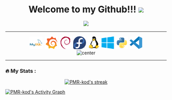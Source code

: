 <div id="header" align="center">
<h1>
   Welcome to my Github!!!
   <img src="https://media.giphy.com/media/hvRJCLFzcasrR4ia7z/giphy.gif" width="30px"/>
   </h1>
   </div>
   
<div id="header" align="center">
  <img src="https://media.giphy.com/media/QpVUMRUJGokfqXyfa1/giphy.gif" width="400"/>
  </div>
  
  
  ---
  
  <div id="header" align="center">
  <img src="https://github.com/devicons/devicon/blob/master/icons/mysql/mysql-original-wordmark.svg" title="MySQL"  alt="MySQL" width="40" height="40"/>&nbsp;
  <img src="https://github.com/devicons/devicon/blob/master/icons/grafana/grafana-original.svg" title="grafana"  alt="grafana" width="40" height="40"/>
  <img src="https://github.com/devicons/devicon/blob/master/icons/debian/debian-original.svg" title="debian"  alt="debian" width="40" height="40"/>
  <img src="https://github.com/devicons/devicon/blob/master/icons/fedora/fedora-original.svg" title="debian"  alt="debian" width="40" height="40"/>
  <img src="https://github.com/devicons/devicon/blob/master/icons/linux/linux-original.svg" title="Linux"  alt="Linux" width="40" height="40"/>
  <img src="https://github.com/devicons/devicon/blob/master/icons/windows8/windows8-original.svg" title="Windows"  alt="Windows" width="40" height="40"/>
  <img src="https://github.com/devicons/devicon/blob/master/icons/python/python-original.svg" title="Python" **alt="Python" width="40" height="40"/>
  <img src="https://github.com/devicons/devicon/blob/master/icons/vscode/vscode-original.svg" title="VSCode" **alt="VSCode" width="40" height="40"/>
</div>

<div id="header" align="center">
  <img src="https://komarev.com/ghpvc/?username=PMR-kod&style=flat-square&color=blue" alt="center"/>
  </div>

---

### :fire: My Stats :
<p align="center">
  <a href="https://github.com/DenverCoder1/github-readme-streak-stats">
    <img title="🔥 Get streak stats for your profile at git.io/streak-stats" alt="PMR-kod's streak" src="https://github-readme-streak-stats.herokuapp.com/?user=PMR-kod&theme=monokai-metallian&hide_border=true"/>
  </a>
 </p>


<!-- https://github.com/ashutosh00710/github-readme-activity-graph -->
<a href="https://github.com/ashutosh00710/github-readme-activity-graph"><img alt="PMR-kod's Activity Graph" src="https://denvercoder1-activity-graph.herokuapp.com/graph/?username=PMR-kod&bg_color=1F222E&color=F8D866&line=F85D7F&point=FFFFFF&hide_border=true" /></a>
